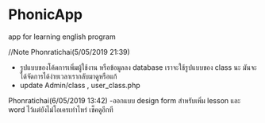 # PhonicApp
app for learning english program


//Note
Phonratichai(5/05/2019 21:39)
- รูปแบบของโค้ดการเพิ่มผู้ใช้งาน หรือข้อมูลลง database เราจะใช้รูปแบบของ class นะ มันจะได้จัดการได้ง่ายเวลาเรากลับมาดูหรือแก้
- update Admin/class , user_class.php


Phonratichai(6/05/2019 13:42)
-ออกแบบ design form สำหรับเพิ่ม lesson และ word ไว้แต่ยังไม่โอเครเท่าไหร่ เช็คดูอีกที
